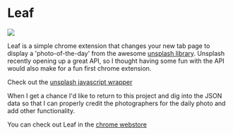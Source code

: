# Leaf

![](https://github.com/teesloane/leaf/blob/master/src/img/screenshot.png?raw=true)

Leaf is a simple chrome extension that changes your new tab page to display a 'photo-of-the-day' from the awesome [unsplash library](https://unsplash.com/). Unsplash recently opening up a great API, so I thought having some fun with the API would also make for a fun first chrome extension. 

Check out the [unsplash javascript wrapper](https://github.com/CrewLabs/unsplash-source-js)

When I get a chance I'd like to return to this project and dig into the JSON data so that I can properly credit the photographers for the daily photo and add other functionality.

You can check out Leaf in the [chrome webstore](https://chrome.google.com/webstore/detail/leaf/kjhooagpmjcecfjnnejglkmfcodaaimg)

